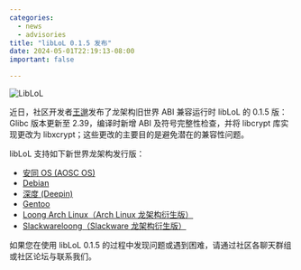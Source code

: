 ```yaml
---
categories:
  - news
  - advisories
title: "libLoL 0.1.5 发布"
date: 2024-05-01T22:19:13-08:00
important: false

---
```

![LibLoL](/assets/coffee-break/20240512/imgs/liblol.png)

近日，社区开发者[王邈](https://github.com/shankerwangmiao)发布了龙架构旧世界 ABI 兼容运行时 libLoL 的 0.1.5 版：Glibc 版本更新至 2.39，编译时新增 ABI 及符号完整性检查，并将 libcrypt 库实现更改为 libxcrypt；这些更改的主要目的是避免潜在的兼容性问题。

libLoL 支持如下新世界龙架构发行版：

- [安同 OS (AOSC OS) ](https://liblol.aosc.io/docs/usage/#aosc-os)
- [Debian ](https://liblol.aosc.io/docs/usage/#debian)
- [深度 (Deepin) ](https://liblol.aosc.io/docs/usage/#deepin)
- [Gentoo ](https://liblol.aosc.io/docs/usage/#gentoo)
- [Loong Arch Linux（Arch Linux 龙架构衍生版） ](https://liblol.aosc.io/docs/usage/#loong-arch-linux)
- [Slackwareloong（Slackware 龙架构衍生版） ](https://liblol.aosc.io/docs/usage/#slackwareloong)

如果您在使用 libLoL 0.1.5 的过程中发现问题或遇到困难，请通过社区各聊天群组或社区论坛与联系我们。
